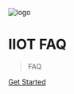 ![logo](https://assets.iiot.io/img/iiot_logo_small.png)

# IIOT FAQ

  > FAQ

[Get Started](quickstart.md)
